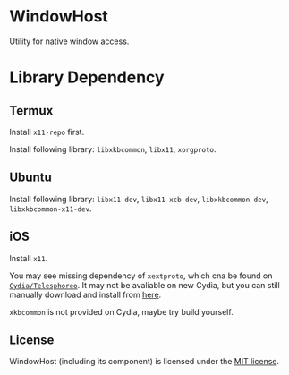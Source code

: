 # WindowHost

Utility for native window access.

# Library Dependency

## Termux

Install `x11-repo` first.

Install following library: `libxkbcommon`, `libx11`, `xorgproto`.

## Ubuntu

Install following library: `libx11-dev`, `libx11-xcb-dev`, `libxkbcommon-dev`, `libxkbcommon-x11-dev`.

## iOS

Install `x11`.

You may see missing dependency of `xextproto`, which cna be found on [`Cydia/Telesphoreo`](http://apt.saurik.com/). It may not be avaliable on new Cydia, but you can still manually download and install from [here](http://apt.saurik.com/debs/xextproto_7.0.2-2_iphoneos-arm.deb).

`xkbcommon` is not provided on Cydia, maybe try build yourself.


## License

WindowHost (including its component) is licensed under the [MIT license](./License.txt).
